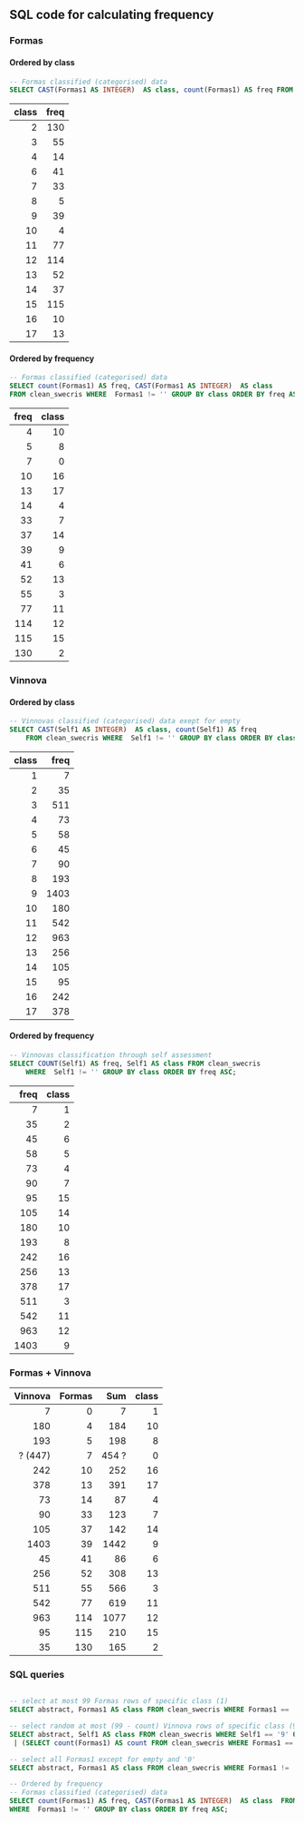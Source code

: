 
## SQL code for calculating frequency

### Formas

#### Ordered by class

```sql
-- Formas classified (categorised) data
SELECT CAST(Formas1 AS INTEGER)  AS class, count(Formas1) AS freq FROM clean_swecris WHERE  Formas1 != '' AND Formas1 != '0' GROUP BY class ORDER BY class ASC;
```
|__class__ | __freq__|
|---------:|--------:|
|2 | 130|
|3 | 55|
|4 | 14|
|6 | 41|
|7 | 33|
|8 | 5|
|9 | 39|
|10 | 4|
|11 | 77|
|12 | 114|
|13 | 52|
|14 | 37|
|15 | 115|
|16 | 10|
|17 | 13|

#### Ordered by frequency

```sql
-- Formas classified (categorised) data
SELECT count(Formas1) AS freq, CAST(Formas1 AS INTEGER)  AS class
FROM clean_swecris WHERE  Formas1 != '' GROUP BY class ORDER BY freq ASC;
```


| __freq__ | __class__ |
|---------:|--------:|
|4 | 10|
|5 | 8|
|7 | 0|
|10 | 16|
|13 | 17|
|14 | 4|
|33 | 7|
|37 | 14|
|39 | 9|
|41 | 6|
|52 | 13|
|55 | 3|
|77 | 11|
|114 | 12|
|115 | 15|
|130 | 2|

### Vinnova

#### Ordered by class

```sql
-- Vinnovas classified (categorised) data exept for empty
SELECT CAST(Self1 AS INTEGER)  AS class, count(Self1) AS freq
    FROM clean_swecris WHERE  Self1 != '' GROUP BY class ORDER BY class ASC;
```

|__class__ | __freq__|
|---------:|--------:|
|1 | 7|
|2 | 35|
|3 | 511|
|4 | 73|
|5 | 58|
|6 | 45|
|7 | 90|
|8 | 193|
|9 | 1403|
|10 | 180|
|11 | 542|
|12 | 963|
|13 | 256|
|14 | 105|
|15 | 95|
|16 | 242|
|17 | 378|

#### Ordered by frequency

```sql
-- Vinnovas classification through self assessment
SELECT COUNT(Self1) AS freq, Self1 AS class FROM clean_swecris
    WHERE  Self1 != '' GROUP BY class ORDER BY freq ASC;
```

| __freq__ | __class__ |
|---------:|--------:|
|7 | 1|
|35 | 2|
|45 | 6|
|58 | 5|
|73 | 4|
|90 | 7|
|95 | 15|
|105 | 14|
|180 | 10|
|193 | 8|
|242 | 16|
|256 | 13|
|378 | 17|
|511 | 3|
|542 | 11|
|963 | 12|
|1403 | 9|

### Formas + Vinnova

| __Vinnova__ | __Formas__ | __Sum__ | __class__ |
|------------:|-----------:|--------:|--------:|
|7 | 0 | 7 | 1|
|180 | 4 | 184 | 10|
|193 | 5 | 198 | 8|
|? (447) | 7 | 454 ? | 0|
|242 | 10 | 252| 16|
|378 | 13 | 391 | 17|
|73 | 14 | 87 | 4|
|90 | 33 | 123 | 7|
|105 | 37 | 142 | 14|
|1403 | 39 | 1442 | 9|
|45 | 41 | 86 | 6|
|256 | 52 | 308 | 13|
|511 | 55 | 566 | 3|
|542 | 77 | 619 | 11|
|963 | 114 | 1077 | 12|
|95 | 115 | 210 | 15|
|35 | 130 | 165 | 2|

### SQL queries

```sql

-- select at most 99 Formas rows of specific class (1)
SELECT abstract, Formas1 AS class FROM clean_swecris WHERE Formas1 == '1' ORDER BY RANDOM() LIMIT 99;

-- select random at most (99 - count) Vinnova rows of specific class (9)
SELECT abstract, Self1 AS class FROM clean_swecris WHERE Self1 == '9' ORDER BY RANDOM() LIMIT 99 -
 | (SELECT count(Formas1) AS count FROM clean_swecris WHERE Formas1 == '9');

-- select all Formas1 except for empty and '0'
SELECT abstract, Formas1 AS class FROM clean_swecris WHERE Formas1 != '' AND Formas1 != '0';

-- Ordered by frequency
-- Formas classified (categorised) data
SELECT count(Formas1) AS freq, CAST(Formas1 AS INTEGER)  AS class  FROM clean_swecris
WHERE  Formas1 != '' GROUP BY class ORDER BY freq ASC;
```
